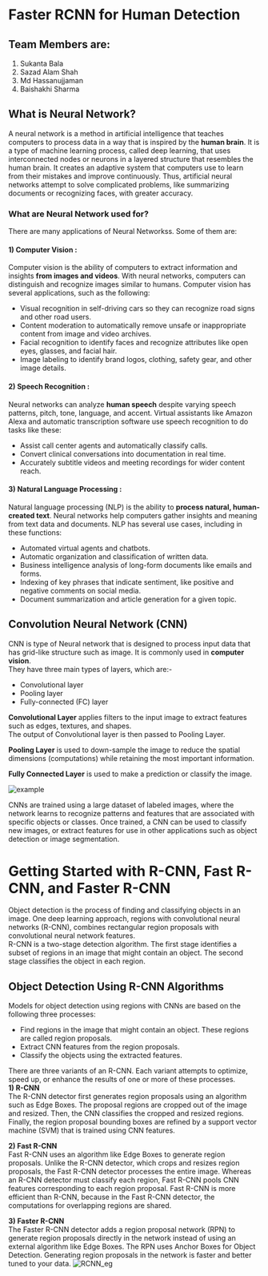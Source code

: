 # Faster RCNN for Human Detection

## Team Members are:
1) Sukanta Bala  
2) Sazad Alam Shah   
3) Md Hassanujjaman  
4) Baishakhi Sharma  

## What is Neural Network?  
A neural network is a method in artificial intelligence that teaches computers to process data in a way that is inspired by the **human brain**. 
It is a type of machine learning process, called deep learning, that uses interconnected nodes or neurons in a layered structure that resembles the human brain. 
It creates an adaptive system that computers use to learn from their mistakes and improve continuously. Thus, artificial neural networks attempt to solve 
complicated problems, like summarizing documents or recognizing faces, with greater accuracy.   

### What are Neural Network used for?    
There are many applications of Neural Networkss. Some of them are:    
#### 1) Computer Vision :
   Computer vision is the ability of computers to extract information and insights **from images and videos**. With neural networks, computers can distinguish and recognize images similar to humans. Computer vision has several applications, such as the following:
   * Visual recognition in self-driving cars so they can recognize road signs and other road users.
   * Content moderation to automatically remove unsafe or inappropriate content from image and video archives.
   * Facial recognition to identify faces and recognize attributes like open eyes, glasses, and facial hair.
   * Image labeling to identify brand logos, clothing, safety gear, and other image details.

#### 2) Speech Recognition :
   Neural networks can analyze **human speech** despite varying speech patterns, pitch, tone, language, and accent. Virtual assistants like Amazon Alexa and
   automatic transcription software use speech recognition to do tasks like these:
   * Assist call center agents and automatically classify calls.
   * Convert clinical conversations into documentation in real time.
   * Accurately subtitle videos and meeting recordings for wider content reach.

#### 3) Natural Language Processing :
   Natural language processing (NLP) is the ability to **process natural, human-created text**. Neural networks help computers gather insights and meaning from text data and documents. NLP has several use cases, including in these functions:  
   * Automated virtual agents and chatbots.
   * Automatic organization and classification of written data.
   * Business intelligence analysis of long-form documents like emails and forms.
   * Indexing of key phrases that indicate sentiment, like positive and negative comments on social media.
   * Document summarization and article generation for a given topic.

## Convolution Neural Network (CNN)   
CNN is type of Neural network that is designed to process input data that has grid-like structure such as image. It is commonly used in **computer vision**.   
They have three main types of layers, which are:-    
   * Convolutional layer
   * Pooling layer
   * Fully-connected (FC) layer

**Convolutional Layer** applies filters to the input image to extract features such as edges, textures, and shapes.   
The output of Convolutional layer is then passed to Pooling Layer.    

**Pooling Layer** is used to down-sample the image to reduce the spatial dimensions (computations) while retaining the most important information.   

**Fully Connected Layer** is used to make a prediction or classify the image.   

![example](https://github.com/Sazad123/SazRep/assets/119056368/e96bb891-d759-4b02-8129-89292b168dd6)

CNNs are trained using a large dataset of labeled images, where the network learns to recognize patterns and features that are associated with specific objects or classes. Once trained, a CNN can be used to classify new images, or extract features for use in other applications such as object detection or image segmentation.   
# Getting Started with R-CNN, Fast R-CNN, and Faster R-CNN    
Object detection is the process of finding and classifying objects in an image. One deep learning approach, regions with convolutional neural networks (R-CNN), combines rectangular region proposals with convolutional neural network features.  
R-CNN is a two-stage detection algorithm. The first stage identifies a subset of regions in an image that might contain an object. The second stage classifies the object in each region.  

## Object Detection Using R-CNN Algorithms  
Models for object detection using regions with CNNs are based on the following three processes:  
   * Find regions in the image that might contain an object. These regions are called region proposals.  
   * Extract CNN features from the region proposals.
   * Classify the objects using the extracted features.

There are three variants of an R-CNN. Each variant attempts to optimize, speed up, or enhance the results of one or more of these processes.   
**1) R-CNN**   
The R-CNN detector first generates region proposals using an algorithm such as Edge Boxes. The proposal regions are cropped out of the image and resized. Then, the CNN classifies the cropped and resized regions. Finally, the region proposal bounding boxes are refined by a support vector machine (SVM) that is trained using CNN features.  

**2) Fast R-CNN**  
Fast R-CNN uses an algorithm like Edge Boxes to generate region proposals. Unlike the R-CNN detector, which crops and resizes region proposals, the Fast R-CNN detector processes the entire image. Whereas an R-CNN detector must classify each region, Fast R-CNN pools CNN features corresponding to each region proposal. Fast R-CNN is more efficient than R-CNN, because in the Fast R-CNN detector, the computations for overlapping regions are shared.  

**3) Faster R-CNN**  
The Faster R-CNN detector adds a region proposal network (RPN) to generate region proposals directly in the network instead of using an external algorithm like Edge Boxes. The RPN uses Anchor Boxes for Object Detection. Generating region proposals in the network is faster and better tuned to your data. 
![RCNN_eg](https://github.com/Sazad123/SazRep/assets/119056368/d4c26cff-dc1f-4d42-af47-758cbe0b3056)


